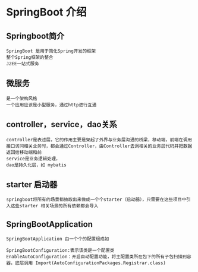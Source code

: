 # SpringBoot 介绍


## Springboot简介

    SpringBoot 是用于简化Spring开发的框架
    整个Spring框架的整合
    J2EE一站式服务


## 微服务

    是一个架构风格
    一个应用应该是小型服务，通过http进行互通

## controller，service，dao关系

    controller是表述层，它的作用主要是架起了外界与业务层沟通的桥梁，移动端，前端在调用接口访问相关业务时，都会通过Controller，由Controller去调相关的业务层代码并把数据返回给移动端和前
    service是业务逻辑处理，
    dao是持久化层，如 mybatis

## starter 启动器

    springboot将所有的场景都抽取出来做成一个个starter（启动器），只需要在这些项目中引入这些starter 相关场景的所有依赖都会导入

## SpringBootApplication 

    SpringBootApplication 由一个个的配置组成如

    SpringBootConfiguration:表示该类是一个配置类
    EnableAutoConfiguration：开启自动配置功能，将主配置类所在包下的所有子包扫描到容器。底层调用 Import(AutoConfigurationPackages.Registrar.class)


